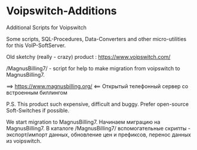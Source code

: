# Voipswitch-Additions
Additional Scripts for Voipswitch

Some scripts, SQL-Procedures, Data-Converters and other micro-utilities for this VoIP-SoftServer.

Old sketchy (really - crazy) product : https://www.voipswitch.com/

/MagnusBilling7/ - script for help to make migration from voipswitch to MagnusBilling7.

==>   https://www.magnusbilling.org/   <== Открытый телефонный сервер со встроенным биллингом

P.S. This product such expensive, difficult and buggy.
Prefer open-source Soft-Switches if possible.

We start migration to MagnusBilling7. Начинаем миграцию на MagnusBilling7.
В каталоге /MagnusBilling7/ вспомогательные скрипты - экспорт/импорт данных, обновление цен и префиксов, перенос данных из voipswitch.
